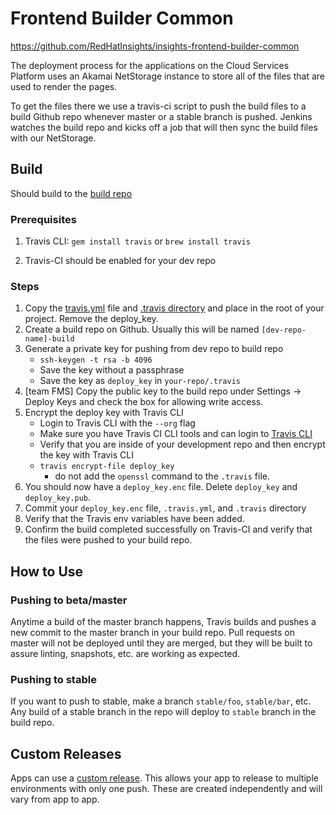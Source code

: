 # Frontend Builder Common

https://github.com/RedHatInsights/insights-frontend-builder-common

The deployment process for the applications on the Cloud Services Platform uses an Akamai NetStorage instance to store all of the files that are used to render the pages.

To get the files there we use a travis-ci script to push the build files to a build Github repo whenever master or a stable branch is pushed. Jenkins watches the build repo and kicks off a job that will then sync the build files with our NetStorage.

## Build

Should build to the [build repo](https://github.com/RedHatInsights/insights-deployment-test-build)

### Prerequisites

1. Travis CLI: `gem install travis` or `brew install travis`

2. Travis-CI should be enabled for your dev repo

### Steps

1. Copy the [travis.yml](https://github.com/RedHatInsights/insights-frontend-starter-app/blob/master/.travis.yml) file and [.travis directory](https://github.com/RedHatInsights/insights-frontend-starter-app/tree/master/.travis) and place in the root of your project. Remove the deploy_key.
2. Create a build repo on Github. Usually this will be named `[dev-repo-name]-build`
3. Generate a private key for pushing from dev repo to build repo
    * `ssh-keygen -t rsa -b 4096`
    * Save the key without a passphrase
    * Save the key as `deploy_key` in `your-repo/.travis`
4. [team FMS] Copy the public key to the build repo under Settings -> Deploy Keys and check the box for allowing write access.
5. Encrypt the deploy key with Travis CLI
    * Login to Travis CLI with the `--org` flag
    * Make sure you have Travis CI CLI tools and can login to [Travis CLI](https://github.com/travis-ci/travis.rb#installation)
    * Verify that you are inside of your development repo and then encrypt the key with Travis CLI
    * `travis encrypt-file deploy_key`
        * do not add the `openssl` command to the `.travis` file.
6. You should now have a `deploy_key.enc` file. Delete `deploy_key` and `deploy_key.pub`.
7. Commit your `deploy_key.enc` file, `.travis.yml`, and `.travis` directory
8. Verify that the Travis env variables have been added.
9. Confirm the build completed successfully on Travis-CI and verify that the files were pushed to your build repo.

## How to Use

### Pushing to beta/master

Anytime a build of the master branch happens, Travis builds and pushes a new commit to the master branch in your build repo. Pull requests on master will not be deployed until they are merged, but they will be built to assure linting, snapshots, etc. are working as expected.

### Pushing to stable

If you want to push to stable, make a branch `stable/foo`, `stable/bar`, etc. Any build of a stable branch in the repo will deploy to `stable` branch in the build repo.

## Custom Releases

Apps can use a [custom release](https://github.com/RedHatInsights/landing-page-frontend/blob/master/.travis/custom_release.sh). This allows your app to release to multiple environments with only one push. These are created independently and will vary from app to app.
